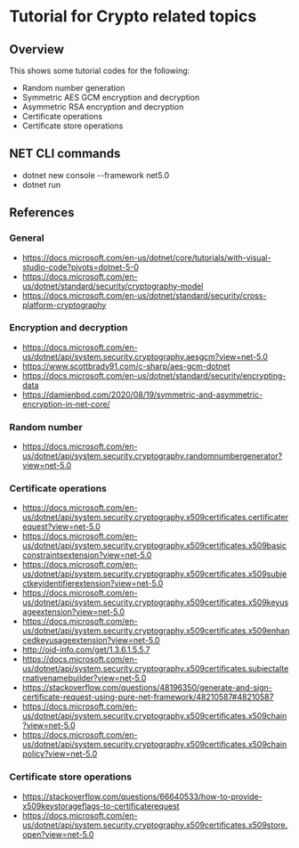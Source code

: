 # Tutorial for Crypto related topics

## Overview

This shows some tutorial codes for the following:
- Random number generation
- Symmetric AES GCM encryption and decryption
- Asymmetric RSA encryption and decryption
- Certificate operations
- Certificate store operations

## NET CLI commands

- dotnet new console --framework net5.0
- dotnet run

## References

### General

- https://docs.microsoft.com/en-us/dotnet/core/tutorials/with-visual-studio-code?pivots=dotnet-5-0
- https://docs.microsoft.com/en-us/dotnet/standard/security/cryptography-model
- https://docs.microsoft.com/en-us/dotnet/standard/security/cross-platform-cryptography 

### Encryption and decryption

- https://docs.microsoft.com/en-us/dotnet/api/system.security.cryptography.aesgcm?view=net-5.0
- https://www.scottbrady91.com/c-sharp/aes-gcm-dotnet
- https://docs.microsoft.com/en-us/dotnet/standard/security/encrypting-data 
- https://damienbod.com/2020/08/19/symmetric-and-asymmetric-encryption-in-net-core/ 

### Random number

- https://docs.microsoft.com/en-us/dotnet/api/system.security.cryptography.randomnumbergenerator?view=net-5.0

### Certificate operations

- https://docs.microsoft.com/en-us/dotnet/api/system.security.cryptography.x509certificates.certificaterequest?view=net-5.0
- https://docs.microsoft.com/en-us/dotnet/api/system.security.cryptography.x509certificates.x509basicconstraintsextension?view=net-5.0
- https://docs.microsoft.com/en-us/dotnet/api/system.security.cryptography.x509certificates.x509subjectkeyidentifierextension?view=net-5.0
- https://docs.microsoft.com/en-us/dotnet/api/system.security.cryptography.x509certificates.x509keyusageextension?view=net-5.0
- https://docs.microsoft.com/en-us/dotnet/api/system.security.cryptography.x509certificates.x509enhancedkeyusageextension?view=net-5.0
- http://oid-info.com/get/1.3.6.1.5.5.7
- https://docs.microsoft.com/en-us/dotnet/api/system.security.cryptography.x509certificates.subjectalternativenamebuilder?view=net-5.0
- https://stackoverflow.com/questions/48196350/generate-and-sign-certificate-request-using-pure-net-framework/48210587#48210587
- https://docs.microsoft.com/en-us/dotnet/api/system.security.cryptography.x509certificates.x509chain?view=net-5.0
- https://docs.microsoft.com/en-us/dotnet/api/system.security.cryptography.x509certificates.x509chainpolicy?view=net-5.0 

### Certificate store operations

- https://stackoverflow.com/questions/66640533/how-to-provide-x509keystorageflags-to-certificaterequest 
- https://docs.microsoft.com/en-us/dotnet/api/system.security.cryptography.x509certificates.x509store.open?view=net-5.0